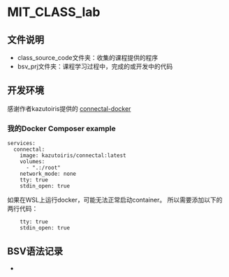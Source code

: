 # MIT_CLASS_lab

## 文件说明
- class_source_code文件夹：收集的课程提供的程序
- bsv_prj文件夹：课程学习过程中，完成的或开发中的代码

## 开发环境
感谢作者kazutoiris提供的
[connectal-docker](https://github.com/kazutoiris/connectal-docker)

### 我的Docker Composer example
```
services:
  connectal:
    image: kazutoiris/connectal:latest
    volumes:
      - ".:/root"
    network_mode: none
    tty: true
    stdin_open: true
```
如果在WSL上运行docker，可能无法正常启动container。
所以需要添加以下的两行代码：
```
    tty: true
    stdin_open: true
```


## BSV语法记录
- 